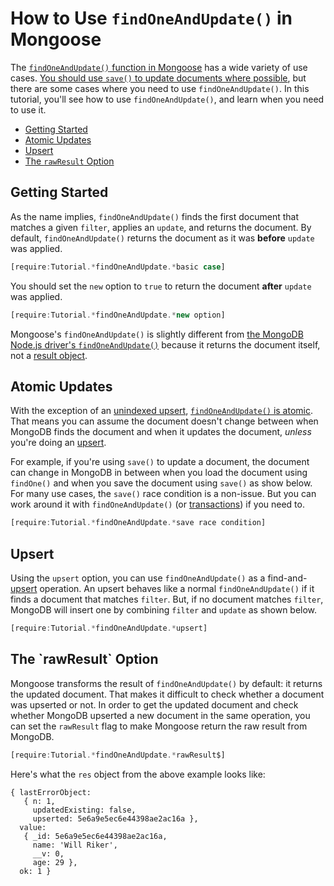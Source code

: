 # How to Use `findOneAndUpdate()` in Mongoose

The [`findOneAndUpdate()` function in Mongoose](/docs/api.html#query_Query-findOneAndUpdate) has a wide variety of use cases. [You should use `save()` to update documents where possible](https://masteringjs.io/tutorials/mongoose/update), but there are some cases where you need to use `findOneAndUpdate()`. In this tutorial, you'll see how to use `findOneAndUpdate()`, and learn when you need to use it.

* [Getting Started](#getting-started)
* [Atomic Updates](#atomic-updates)
* [Upsert](#upsert)
* [The `rawResult` Option](#raw-result)

<h2 id="getting-started">Getting Started</h2>

As the name implies, `findOneAndUpdate()` finds the first document that matches a given `filter`, applies an `update`, and returns the document. By default, `findOneAndUpdate()` returns the document as it was **before** `update` was applied.

```javascript
[require:Tutorial.*findOneAndUpdate.*basic case]
```

You should set the `new` option to `true` to return the document **after** `update` was applied.

```javascript
[require:Tutorial.*findOneAndUpdate.*new option]
```

Mongoose's `findOneAndUpdate()` is slightly different from [the MongoDB Node.js driver's `findOneAndUpdate()`](http://mongodb.github.io/node-mongodb-native/3.1/api/Collection.html#findOneAndUpdate) because it returns the document itself, not a [result object](http://mongodb.github.io/node-mongodb-native/3.1/api/Collection.html#~findAndModifyWriteOpResult).

<h2 id="atomic-updates">Atomic Updates</h2>

With the exception of an [unindexed upsert](https://docs.mongodb.com/manual/reference/method/db.collection.findAndModify/#upsert-and-unique-index), [`findOneAndUpdate()` is atomic](https://docs.mongodb.com/manual/core/write-operations-atomicity/#atomicity). That means you can assume the document doesn't change between when MongoDB finds the document and when it updates the document, _unless_ you're doing an [upsert](#upsert).

For example, if you're using `save()` to update a document, the document can change in MongoDB in between when you load the document using `findOne()` and when you save the document using `save()` as show below. For many use cases, the `save()` race condition is a non-issue. But you can work around it with `findOneAndUpdate()` (or [transactions](/docs/transactions.html)) if you need to.

```javascript
[require:Tutorial.*findOneAndUpdate.*save race condition]
```

<h2 id="upsert">Upsert</h2>

Using the `upsert` option, you can use `findOneAndUpdate()` as a find-and-[upsert](https://docs.mongodb.com/manual/reference/method/db.collection.update/#db.collection.update) operation. An upsert behaves like a normal `findOneAndUpdate()` if it finds a document that matches `filter`. But, if no document matches `filter`, MongoDB will insert one by combining `filter` and `update` as shown below.

```javascript
[require:Tutorial.*findOneAndUpdate.*upsert]
```

<h2 id="raw-result">The `rawResult` Option</h2>

Mongoose transforms the result of `findOneAndUpdate()` by default: it
returns the updated document. That makes it difficult to check whether
a document was upserted or not. In order to get the updated document
and check whether MongoDB upserted a new document in the same operation,
you can set the `rawResult` flag to make Mongoose return the raw result
from MongoDB.

```javascript
[require:Tutorial.*findOneAndUpdate.*rawResult$]
```

Here's what the `res` object from the above example looks like:

```
{ lastErrorObject:
   { n: 1,
     updatedExisting: false,
     upserted: 5e6a9e5ec6e44398ae2ac16a },
  value:
   { _id: 5e6a9e5ec6e44398ae2ac16a,
     name: 'Will Riker',
     __v: 0,
     age: 29 },
  ok: 1 }
```